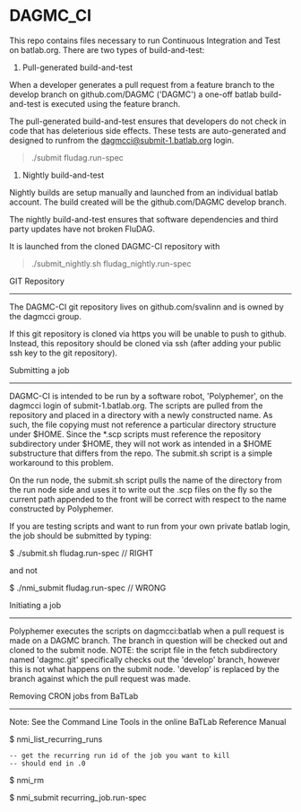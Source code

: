 DAGMC_CI
=========

This repo contains files necessary to run Continuous Integration and Test on batlab.org.
There are two types of build-and-test:

1.  Pull-generated build-and-test

When a developer generates a pull request from a feature branch to the develop branch 
on github.com/DAGMC ('DAGMC') a one-off batlab build-and-test is executed using the
feature branch.

The pull-generated build-and-test ensures that developers do not check in code that has
deleterious side effects.  These tests are auto-generated and designed to runfrom the 
dagmcci@submit-1.batlab.org login.

> ./submit fludag.run-spec
 
1.  Nightly build-and-test

Nightly builds are setup manually and launched from an individual batlab account.
The build created will be the github.com/DAGMC develop branch.

The nightly build-and-test ensures that software dependencies and third party updates
have not broken FluDAG.

It is launched from the cloned DAGMC-CI repository with
> ./submit_nightly.sh fludag_nightly.run-spec

GIT Repository
_______________

The DAGMC-CI git repository lives on github.com/svalinn and is owned by the dagmcci group.  

If this git repository is cloned via https you will be unable to push to github.
Instead, this repository should be cloned via ssh (after adding your public ssh key to the git repository). 

Submitting a job
________________
DAGMC-CI is intended to be run by a software robot, 'Polyphemer', on the dagmcci login of 
submit-1.batlab.org.  The scripts are pulled from the repository and placed in a directory 
with a newly constructed name.  As such, the file copying must not reference a particular 
directory structure under $HOME.  Since the *.scp scripts must reference 
the repository subdirectory under $HOME, they will not work as intended in a $HOME substructure 
that differs from the repo.  The submit.sh script is a simple workaround to this problem.  

On the run node, the submit.sh script pulls the name of the directory from the run node side 
and uses it to write out the .scp files on the fly so the current path appended to the front 
will be correct with respect to the name constructed by Polyphemer.

If you are testing scripts and want to run from your own private batlab login, the job should 
be submitted by typing:

$ ./submit.sh fludag.run-spec    // RIGHT

and not 

$ ./nmi_submit fludag.run-spec   // WRONG

Initiating a job
________________
Polyphemer executes the scripts on dagmcci:batlab when a pull request is made on a DAGMC branch.
The branch in question will be checked out and cloned to the submit node.  NOTE:  the script file
in the fetch subdirectory named 'dagmc.git' specifically checks out the 'develop' branch, however this
is not what happens on the submit node.  'develop' is replaced by the branch against which the pull
request was made.


Removing CRON jobs from BaTLab
_____________________________
Note:  See the Command Line Tools in the online BaTLab Reference Manual

$ nmi_list_recurring_runs

	-- get the recurring run id of the job you want to kill
	-- should end in .0

$ nmi_rm <recurring run id>

$ nmi_submit recurring_job.run-spec
